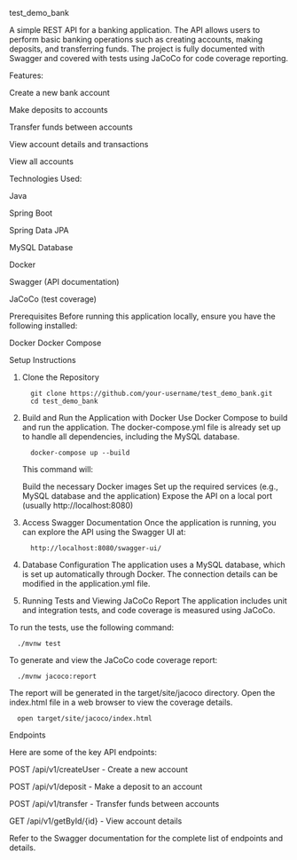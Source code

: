 test_demo_bank

A simple REST API for a banking application. The API allows users to perform basic banking operations such as creating accounts, making deposits, and transferring funds. The project is fully documented with Swagger and covered with tests using JaCoCo for code coverage reporting.

Features:

Create a new bank account

Make deposits to accounts

Transfer funds between accounts

View account details and transactions

View all accounts


Technologies Used:

Java

Spring Boot

Spring Data JPA

MySQL Database

Docker

Swagger (API documentation)

JaCoCo (test coverage)


Prerequisites
Before running this application locally, ensure you have the following installed:

Docker
Docker Compose


Setup Instructions
1. Clone the Repository
   
         git clone https://github.com/your-username/test_demo_bank.git
         cd test_demo_bank

2. Build and Run the Application with Docker
   Use Docker Compose to build and run the application. The docker-compose.yml file is already set up to handle all dependencies, including the MySQL database.

         docker-compose up --build

      This command will:

      Build the necessary Docker images
      Set up the required services (e.g., MySQL database and the application)
      Expose the API on a local port (usually http://localhost:8080)

3. Access Swagger Documentation
   Once the application is running, you can explore the API using the Swagger UI at:

         http://localhost:8080/swagger-ui/
   
5. Database Configuration
   The application uses a MySQL database, which is set up automatically through Docker. The connection details can be modified in the application.yml file.

6. Running Tests and Viewing JaCoCo Report
   The application includes unit and integration tests, and code coverage is measured using JaCoCo.

To run the tests, use the following command:

      ./mvnw test
      
To generate and view the JaCoCo code coverage report:

      ./mvnw jacoco:report
      
The report will be generated in the target/site/jacoco directory. Open the index.html file in a web browser to view the coverage details.

      open target/site/jacoco/index.html

      
Endpoints

Here are some of the key API endpoints:

POST /api/v1/createUser - Create a new account

POST /api/v1/deposit - Make a deposit to an account

POST /api/v1/transfer - Transfer funds between accounts

GET  /api/v1/getById/{id} - View account details


Refer to the Swagger documentation for the complete list of endpoints and details.
